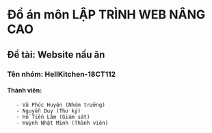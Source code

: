 #        Đồ án môn LẬP TRÌNH WEB NÂNG CAO
##       Đề tài: Website nấu ăn
###      Tên nhóm: HellKitchen-18CT112
####     Thành viên:
       - Vũ Phúc Huyên (Nhóm trưởng)
       - Nguyễn Duy (Thư ký)
       - Hồ Tiến Lâm (Giám sát)
       - Huỳnh Nhật Minh (Thành viên)
